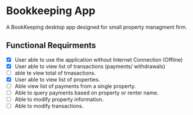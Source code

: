 # Bookkeeping App
A BookKeeping desktop app designed for small property managment firm.

## Functional Requirments
  - [X] User able to use the application without Internet Connection (Offline)
  - [X] User able to view list of transactions (payments/ withdrawals)
  - [ ] able te view total of trnasactions.
  - [X] User able to view list of properties.
  - [ ] Able view list of payments from a single property.
  - [ ] Able to query payments based on property or renter name.
  - [ ] Able to modify property information.
  - [ ] Able to modify transactions.
